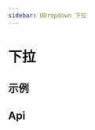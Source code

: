 ```yaml
---
sidebar: ODropdown 下拉
---
```


# 下拉

## 示例

<!-- @usage DropdownUsage -->

## Api

<!-- @api ODropdown -->
